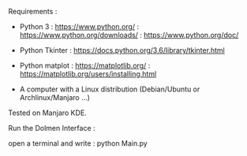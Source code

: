 Requirements :

- Python 3 : https://www.python.org/
           : https://www.python.org/downloads/
           : https://www.python.org/doc/

- Python Tkinter : https://docs.python.org/3.6/library/tkinter.html

- Python matplot : https://matplotlib.org/
                 : https://matplotlib.org/users/installing.html
                
                
- A computer with a Linux distribution (Debian/Ubuntu or Archlinux/Manjaro ...)

Tested on Manjaro KDE.
                
                
                
Run the Dolmen Interface : 

open a terminal and write :  python Main.py
